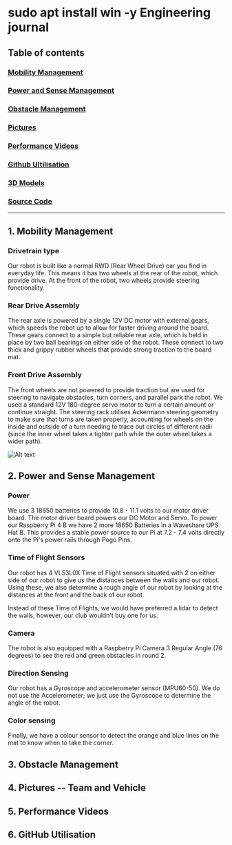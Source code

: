 # sudo apt install win -y Engineering journal
## Table of contents
### [Mobility Management](#1-mobility-management)
### [Power and Sense Management](#2-power-and-sense-management)
### [Obstacle Management](#3-obstacle-management)
### [Pictures](#4-pictures----team-and-vehicle)
### [Performance Videos](#5-performance-videos)
### [Github Ultilisation](#6-github-utilisation)
### [3D Models](/models)
### [Source Code](/src)

---
## 1. Mobility Management
### Drivetrain type
Our robot is built like a normal RWD (Rear Wheel Drive) car you find in everyday life. This means it has two wheels at the rear of the robot, which provide drive. At the front of the robot, two wheels provide steering functionality. 
### Rear Drive Assembly
The rear axle is powered by a single 12V DC motor with external gears, which speeds the robot up to allow for faster driving around the board. These gears connect to a simple but reliable rear axle, which is held in place by two ball bearings on either side of the robot. These connect to two thick and grippy rubber wheels that provide strong traction to the board mat.
### Front Drive Assembly
The front wheels are not powered to provide traction but are used for steering to navigate obstacles, turn corners, and parallel park the robot. We used a standard 12V 180-degree servo motor to turn a certain amount or continue straight. The steering rack utilises Ackermann steering geometry to make sure that turns are taken properly, accounting for wheels on the inside and outside of a turn needing to trace out circles of different radii (since the inner wheel takes a tighter path while the outer wheel takes a wider path).

![Alt text](https://external-content.duckduckgo.com/iu/?u=https%3A%2F%2Fwww.researchgate.net%2Fprofile%2FUdit-Narayana-Gedala%2Fpublication%2F361644174%2Ffigure%2Ffig2%2FAS%3A1172691281297408%401656602797203%2FAckermann-Steering-geometry.ppm&f=1&nofb=1&ipt=3bf46be1a379fe6eff628bec568307be9a24045fd472c8135b227081d57ef999 "Ackermann Steering")

## 2. Power and Sense Management
### Power
We use 3 18650 batteries to provide 10.8 - 11.1 volts to our motor driver board. The motor driver board powers our DC Motor and Servo. To power our Raspberry Pi 4 B we have 2 more 18650 Batteries in a Waveshare UPS Hat B. This provides a stable power source to our Pi at 7.2 - 7.4 volts directly onto the Pi's power rails through Pogo Pins.

### Time of Flight Sensors
Our robot has 4 VL53L0X Time of Flight sensors situated with 2 on either side of our robot to give us the distances between the walls and our robot. Using these, we also determine a rough angle of our robot by looking at the distances at the front and the back of our robot.

Instead of these Time of Flights, we would have preferred a lidar to detect the walls; however, our club wouldn't buy one for us.

### Camera
The robot is also equipped with a Raspberry Pi Camera 3 Regular Angle (76 degrees) to see the red and green obstacles in round 2. 

### Direction Sensing
Our robot has a Gyroscope and accelerometer sensor (MPU60-50). We do not use the Accelerometer; we just use the Gyroscope to determine the angle of the robot. 

### Color sensing
Finally, we have a colour sensor to detect the orange and blue lines on the mat to know when to take the corner.

## 3. Obstacle Management


## 4. Pictures -- Team and Vehicle


## 5. Performance Videos


## 6. GitHub Utilisation
